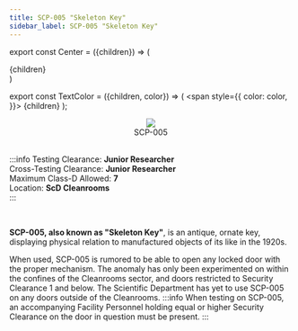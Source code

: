 ```yaml
---
title: SCP-005 "Skeleton Key"
sidebar_label: SCP-005 "Skeleton Key"
---
```


export const Center = ({children}) => (
   <div
      style={{
         "textAlign": "center"
      }}>
      {children}
   </div>
)

export const TextColor = ({children, color}) => (
<span
style={{
      color: color,
    }}>
{children}
</span>
);

<Center><img src=".../images/SCP-005.png"/></Center>
<Center>SCP-005</Center>

<br />

:::info
Testing Clearance: <TextColor color="#735cff">**Junior Researcher**</TextColor> <br />
Cross-Testing Clearance: <TextColor color="#735cff">**Junior Researcher**</TextColor> <br />
Maximum Class-D Allowed: <TextColor color="#FF6A00">**7**</TextColor> <br />
Location: <TextColor color="#3161c1">**ScD Cleanrooms**</TextColor> <br />
:::

<br/>

**SCP-005, also known as "Skeleton Key"**, is an antique, ornate key, displaying physical relation to manufactured objects of its like in the 1920s. 

When used, SCP-005 is rumored to be able to open any locked door with the proper mechanism. The anomaly has only been experimented on within the confines of the Cleanrooms sector, and doors restricted to Security Clearance 1 and below. The Scientific Department has yet to use SCP-005 on any doors outside of the Cleanrooms.
:::info
When testing on SCP-005, an accompanying Facility Personnel holding equal or higher Security Clearance on the door in question must be present.
:::